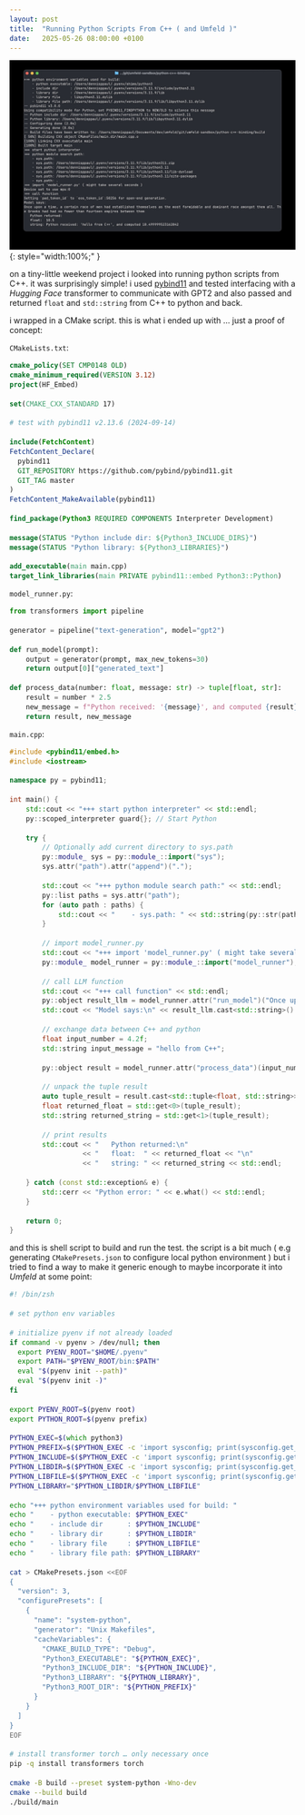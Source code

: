 ```yaml
---
layout: post
title:  "Running Python Scripts From C++ ( and Umfeld )"
date:   2025-05-26 08:00:00 +0100
---
```


![2025-05-26--Running-Python-Scripts-From-C++-and-Umfeld](/assets/2025-05-26--Running-Python-Scripts-From-C++-and-Umfeld.jpg){: style="width:100%;" }

on a tiny-little weekend project i looked into running python scripts from C++. it was surprisingly simple! i used [pybind11](https://pybind11.readthedocs.io) and tested interfacing with a *Hugging Face* transformer to communicate with GPT2 and also passed and returned `float` and `std::string` from C++ to python and back.

i wrapped in a CMake script. this is what i ended up with … just a proof of concept:

`CMakeLists.txt`:

```cmake
cmake_policy(SET CMP0148 OLD)
cmake_minimum_required(VERSION 3.12)
project(HF_Embed)

set(CMAKE_CXX_STANDARD 17)

# test with pybind11 v2.13.6 (2024-09-14)

include(FetchContent)
FetchContent_Declare(
  pybind11
  GIT_REPOSITORY https://github.com/pybind/pybind11.git
  GIT_TAG master
)
FetchContent_MakeAvailable(pybind11)

find_package(Python3 REQUIRED COMPONENTS Interpreter Development)

message(STATUS "Python include dir: ${Python3_INCLUDE_DIRS}")
message(STATUS "Python library: ${Python3_LIBRARIES}")

add_executable(main main.cpp)
target_link_libraries(main PRIVATE pybind11::embed Python3::Python)
```

`model_runner.py`:

```python
from transformers import pipeline

generator = pipeline("text-generation", model="gpt2")

def run_model(prompt):
    output = generator(prompt, max_new_tokens=30)
    return output[0]["generated_text"]

def process_data(number: float, message: str) -> tuple[float, str]:
    result = number * 2.5
    new_message = f"Python received: '{message}', and computed {result}"
    return result, new_message
```

`main.cpp`:

```C++
#include <pybind11/embed.h>
#include <iostream>

namespace py = pybind11;

int main() {
    std::cout << "+++ start python interpreter" << std::endl;
    py::scoped_interpreter guard{}; // Start Python

    try {
        // Optionally add current directory to sys.path
        py::module_ sys = py::module_::import("sys");
        sys.attr("path").attr("append")(".");

        std::cout << "+++ python module search path:" << std::endl;
        py::list paths = sys.attr("path");
        for (auto path : paths) {
            std::cout << "    - sys.path: " << std::string(py::str(path)) << std::endl;
        }

        // import model_runner.py
        std::cout << "+++ import 'model_runner.py' ( might take several seconds )" << std::endl;
        py::module_ model_runner = py::module_::import("model_runner");

        // call LLM function
        std::cout << "+++ call function" << std::endl;
        py::object result_llm = model_runner.attr("run_model")("Once upon a time,");
        std::cout << "Model says:\n" << result_llm.cast<std::string>() << std::endl;
        
        // exchange data between C++ and python
        float input_number = 4.2f;
        std::string input_message = "hello from C++";

        py::object result = model_runner.attr("process_data")(input_number, input_message);

        // unpack the tuple result
        auto tuple_result = result.cast<std::tuple<float, std::string>>();
        float returned_float = std::get<0>(tuple_result);
        std::string returned_string = std::get<1>(tuple_result);

        // print results
        std::cout << "   Python returned:\n"
                  << "   float:  " << returned_float << "\n"
                  << "   string: " << returned_string << std::endl;
        
    } catch (const std::exception& e) {
        std::cerr << "Python error: " << e.what() << std::endl;
    }

    return 0;
}
```

and this is shell script to build and run the test. the script is a bit much ( e.g generating `CMakePresets.json` to configure local python environment ) but i tried to find a way to make it generic enough to maybe incorporate it into *Umfeld* at some point:

```zsh
#! /bin/zsh

# set python env variables

# initialize pyenv if not already loaded
if command -v pyenv > /dev/null; then
  export PYENV_ROOT="$HOME/.pyenv"
  export PATH="$PYENV_ROOT/bin:$PATH"
  eval "$(pyenv init --path)"
  eval "$(pyenv init -)"
fi

export PYENV_ROOT=$(pyenv root)
export PYTHON_ROOT=$(pyenv prefix)

PYTHON_EXEC=$(which python3)
PYTHON_PREFIX=$($PYTHON_EXEC -c 'import sysconfig; print(sysconfig.get_config_var("prefix"))')
PYTHON_INCLUDE=$($PYTHON_EXEC -c 'import sysconfig; print(sysconfig.get_path("include"))')
PYTHON_LIBDIR=$($PYTHON_EXEC -c 'import sysconfig; print(sysconfig.get_config_var("LIBDIR"))')
PYTHON_LIBFILE=$($PYTHON_EXEC -c 'import sysconfig; print(sysconfig.get_config_var("LDLIBRARY"))')
PYTHON_LIBRARY="$PYTHON_LIBDIR/$PYTHON_LIBFILE"

echo "+++ python environment variables used for build: "
echo "    - python executable: $PYTHON_EXEC"
echo "    - include dir      : $PYTHON_INCLUDE"
echo "    - library dir      : $PYTHON_LIBDIR"
echo "    - library file     : $PYTHON_LIBFILE"
echo "    - library file path: $PYTHON_LIBRARY"

cat > CMakePresets.json <<EOF
{
  "version": 3,
  "configurePresets": [
    {
      "name": "system-python",
      "generator": "Unix Makefiles",
      "cacheVariables": {
        "CMAKE_BUILD_TYPE": "Debug",
        "Python3_EXECUTABLE": "${PYTHON_EXEC}",
        "Python3_INCLUDE_DIR": "${PYTHON_INCLUDE}",
        "Python3_LIBRARY": "${PYTHON_LIBRARY}",
        "Python3_ROOT_DIR": "${PYTHON_PREFIX}"
      }
    }
  ]
}
EOF

# install transformer torch … only necessary once
pip -q install transformers torch

cmake -B build --preset system-python -Wno-dev
cmake --build build
./build/main
```
